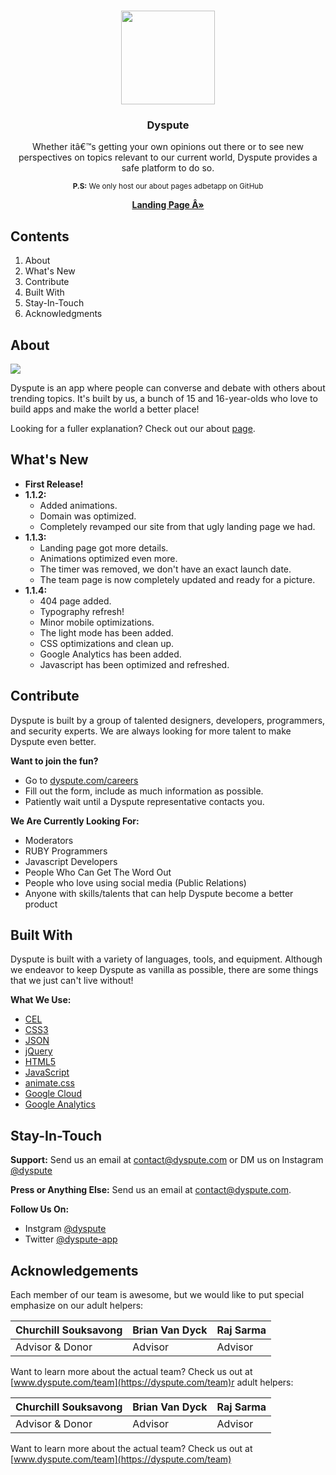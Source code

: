 <!-- Header -->
<br>
<p align="center">
<a href="https://dyspute.com">
<img src="https://firebasestorage.googleapis.com/v0/b/dyspute.appspot.com/o/app-icons%2Fsquare-icon.png?alt=media&token=75661fa7-e384-4710-b475-fffb881681fa" width="150">
</a>
<h3 align="center">Dyspute</h3>
<p align="center">Whether itâ€™s getting your own opinions out there or to see new perspectives on topics relevant to our current world, Dyspute provides a safe platform to do so.</p>
<p align="center"><small><b>P.S:</b> We only host our about pages adbetapp on GitHub</small></p>
<p align="center">
<a href="https://dyspute.com"><b>Landing Page Â»</b></a>
<p/>

<!-- TABLE OF CONTENTS -->
## Contents

 1. About
 2. What's New
 3. Contribute
 4. Built With
 5. Stay-In-Touch
 6. Acknowledgments

<!-- About -->
## About

<img src="https://dyspute.com/assets/images/dyspute-laptop-dark.png">

Dyspute is an app where people can converse and debate with others about trending topics. It's built by us, a bunch of 15 and 16-year-olds who love to build apps and make the world a better place!

Looking for a fuller explanation? Check out our about [page](https://dyspute.com/).

<!-- What's-New -->
## What's New

 - **First Release!**
 - **1.1.2:**
     - Added animations.
     - Domain was optimized.
     - Completely revamped our site from that ugly landing page we had.
 - **1.1.3:**
     - Landing page got more details.
     - Animations optimized even more.
     - The timer was removed, we don't have an exact launch date.
     - The team page is now completely updated and ready for a picture.
 - **1.1.4:**
     - 404 page added.
     - Typography refresh!
     - Minor mobile optimizations.
     - The light mode has been added.
     - CSS optimizations and clean up.
     - Google Analytics has been added.
     - Javascript has been optimized and refreshed.

<!-- Contribute -->
## Contribute

Dyspute is built by a group of talented designers, developers, programmers, and security experts. We are always looking for more talent to make Dyspute even better.

**Want to join the fun?**

 - Go to [dyspute.com/careers](https://goo.gl/forms/ffrOV8hthxAvAP0M2)
 - Fill out the form, include as much information as possible.
 - Patiently wait until a Dyspute representative contacts you.

**We Are Currently Looking For:**
 - Moderators
 - RUBY Programmers
 - Javascript Developers
 - People Who Can Get The Word Out
 - People who love using social media (Public Relations)
 - Anyone with skills/talents that can help Dyspute become a better product

<!-- Built-With -->
## Built With

Dyspute is built with a variety of languages, tools, and equipment. Although we endeavor to keep Dyspute as vanilla as possible, there are some things that we just can't live without!

**What We Use:**
 - [CEL](https://github.com/google/cel-spec)
 - [CSS3](https://en.wikipedia.org/wiki/Cascading_Style_Sheets)
 - [JSON](https://en.wikipedia.org/wiki/JSON)
 - [jQuery](https://jquery.com/)
 - [HTML5](https://en.wikipedia.org/wiki/HTML)
 - [JavaScript](https://en.wikipedia.org/wiki/JavaScript)
 - [animate.css](https://daneden.github.io/animate.css/)
 - [Google Cloud](https://cloud.google.com/)
 - [Google Analytics](https://marketingplatform.google.com/about/analytics/)

<!-- Stay-In-Touch -->
## Stay-In-Touch

**Support:** Send us an email at contact@dyspute.com or DM us on Instagram [@dyspute](https://www.instagram.com/dyspute/?hl=en)

**Press or Anything Else:** Send us an email at contact@dyspute.com.

**Follow Us On:**
 - Instgram [@dyspute](https://www.instagram.com/dyspute/?hl=en)
 - Twitter [@dyspute-app](https://www.instagram.com/dyspute/?hl=en)

<!-- Acknowledgements -->
## Acknowledgements

Each member of our team is awesome, but we would like to put special emphasize on our adult helpers:

| Churchill Souksavong | Brian Van Dyck | Raj Sarma |
|--|--|--|
| Advisor & Donor | Advisor | Advisor |

Want to learn more about the actual team? Check us out at [www.dyspute.com/team](https://dyspute.com/team)r adult helpers:

| Churchill Souksavong | Brian Van Dyck | Raj Sarma |
|--|--|--|
| Advisor & Donor | Advisor | Advisor |

Want to learn more about the actual team? Check us out at [www.dyspute.com/team](https://dyspute.com/team)